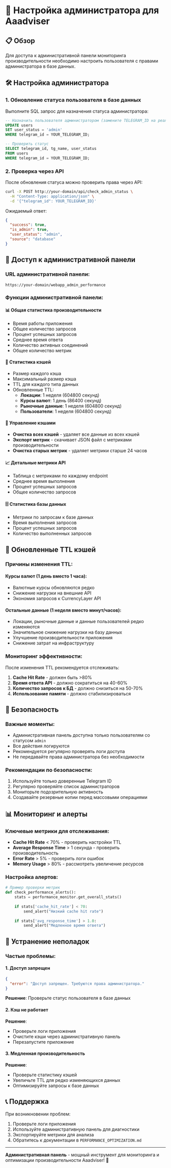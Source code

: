 # 🔧 Настройка администратора для Aaadviser

## 📋 Обзор

Для доступа к административной панели мониторинга производительности необходимо настроить пользователя с правами администратора в базе данных.

## 🛠️ Настройка администратора

### 1. Обновление статуса пользователя в базе данных

Выполните SQL запрос для назначения статуса администратора:

```sql
-- Назначить пользователя администратором (замените TELEGRAM_ID на реальный ID)
UPDATE users 
SET user_status = 'admin' 
WHERE telegram_id = YOUR_TELEGRAM_ID;

-- Проверить статус
SELECT telegram_id, tg_name, user_status 
FROM users 
WHERE telegram_id = YOUR_TELEGRAM_ID;
```

### 2. Проверка через API

После обновления статуса можно проверить права через API:

```bash
curl -X POST http://your-domain/api/check_admin_status \
  -H "Content-Type: application/json" \
  -d '{"telegram_id": YOUR_TELEGRAM_ID}'
```

Ожидаемый ответ:
```json
{
  "success": true,
  "is_admin": true,
  "user_status": "admin",
  "source": "database"
}
```

## 🔐 Доступ к административной панели

### URL административной панели:
```
https://your-domain/webapp_admin_performance
```

### Функции административной панели:

#### 📊 Общая статистика производительности
- Время работы приложения
- Общее количество запросов
- Процент успешных запросов
- Среднее время ответа
- Количество активных соединений
- Общее количество метрик

#### 💾 Статистика кэшей
- Размер каждого кэша
- Максимальный размер кэша
- TTL для каждого типа данных
- Обновленные TTL:
  - **Локации**: 1 неделя (604800 секунд)
  - **Курсы валют**: 1 день (86400 секунд)
  - **Рыночные данные**: 1 неделя (604800 секунд)
  - **Пользователи**: 1 неделя (604800 секунд)

#### 🔧 Управление кэшами
- **Очистка всех кэшей** - удаляет все данные из всех кэшей
- **Экспорт метрик** - скачивает JSON файл с метриками производительности
- **Очистка старых метрик** - удаляет метрики старше 24 часов

#### 📈 Детальные метрики API
- Таблица с метриками по каждому endpoint
- Среднее время выполнения
- Процент успешных запросов
- Общее количество запросов

#### 🗄️ Статистика базы данных
- Метрики по запросам к базе данных
- Время выполнения запросов
- Процент успешных запросов
- Количество выполненных запросов

## 🔄 Обновленные TTL кэшей

### Причины изменения TTL:

#### Курсы валют (1 день вместо 1 часа):
- Валютные курсы обновляются редко
- Снижение нагрузки на внешние API
- Экономия запросов к CurrencyLayer API

#### Остальные данные (1 неделя вместо минут/часов):
- Локации, рыночные данные и данные пользователей редко изменяются
- Значительное снижение нагрузки на базу данных
- Улучшение производительности приложения
- Снижение затрат на инфраструктуру

### Мониторинг эффективности:

После изменения TTL рекомендуется отслеживать:

1. **Cache Hit Rate** - должен быть >80%
2. **Время ответа API** - должно сократиться на 40-60%
3. **Количество запросов к БД** - должно снизиться на 50-70%
4. **Использование памяти** - должно стабилизироваться

## 🚨 Безопасность

### Важные моменты:
- Административная панель доступна только пользователям со статусом `admin`
- Все действия логируются
- Рекомендуется регулярно проверять логи доступа
- Не передавайте права администратора без необходимости

### Рекомендации по безопасности:
1. Используйте только доверенные Telegram ID
2. Регулярно проверяйте список администраторов
3. Мониторьте подозрительную активность
4. Создавайте резервные копии перед массовыми операциями

## 📊 Мониторинг и алерты

### Ключевые метрики для отслеживания:
- **Cache Hit Rate** < 70% - проверить настройки TTL
- **Average Response Time** > 1 секунда - проверить производительность
- **Error Rate** > 5% - проверить логи ошибок
- **Memory Usage** > 80% - рассмотреть увеличение ресурсов

### Настройка алертов:
```python
# Пример проверки метрик
def check_performance_alerts():
    stats = performance_monitor.get_overall_stats()
    
    if stats['cache_hit_rate'] < 70:
        send_alert("Низкий cache hit rate")
    
    if stats['avg_response_time'] > 1.0:
        send_alert("Медленное время ответа")
```

## 🔧 Устранение неполадок

### Частые проблемы:

#### 1. Доступ запрещен
```json
{
  "error": "Доступ запрещен. Требуются права администратора."
}
```
**Решение**: Проверьте статус пользователя в базе данных

#### 2. Кэш не работает
**Решение**: 
- Проверьте логи приложения
- Очистите кэши через административную панель
- Перезапустите приложение

#### 3. Медленная производительность
**Решение**:
- Проверьте статистику кэшей
- Увеличьте TTL для редко изменяющихся данных
- Оптимизируйте запросы к базе данных

## 📞 Поддержка

При возникновении проблем:
1. Проверьте логи приложения
2. Используйте административную панель для диагностики
3. Экспортируйте метрики для анализа
4. Обратитесь к документации в `PERFORMANCE_OPTIMIZATION.md`

---

**Административная панель** - мощный инструмент для мониторинга и оптимизации производительности Aaadviser! 🚀
